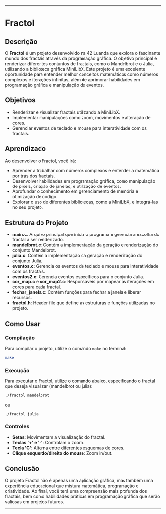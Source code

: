 
---

# Fractol

## Descrição

O **Fractol** é um projeto desenvolvido na 42 Luanda que explora o fascinante mundo dos fractais através da programação gráfica. O objetivo principal é renderizar diferentes conjuntos de fractais, como o Mandelbrot e o Julia, utilizando a biblioteca gráfica MiniLibX. Este projeto é uma excelente oportunidade para entender melhor conceitos matemáticos como números complexos e iterações infinitas, além de aprimorar habilidades em programação gráfica e manipulação de eventos.

## Objetivos

- Renderizar e visualizar fractais utilizando a MiniLibX.
- Implementar manipulações como zoom, movimentos e alteração de cores.
- Gerenciar eventos de teclado e mouse para interatividade com os fractais.

## Aprendizado

Ao desenvolver o Fractol, você irá:
- Aprender a trabalhar com números complexos e entender a matemática por trás dos fractais.
- Desenvolver habilidades em programação gráfica, como manipulação de pixels, criação de janelas, e utilização de eventos.
- Aprofundar o conhecimento em gerenciamento de memória e otimização de código.
- Explorar o uso de diferentes bibliotecas, como a MiniLibX, e integrá-las no seu projeto.

## Estrutura do Projeto

- **main.c**: Arquivo principal que inicia o programa e gerencia a escolha do fractal a ser renderizado.
- **mandelbrot.c**: Contém a implementação da geração e renderização do conjunto Mandelbrot.
- **julia.c**: Contém a implementação da geração e renderização do conjunto Julia.
- **eventos.c**: Gerencia os eventos de teclado e mouse para interatividade com os fractais.
- **eventos2.c**: Gerencia eventos específicos para o conjunto Julia.
- **cor_map.c** e **cor_map2.c**: Responsáveis por mapear as iterações em cores para cada fractal.
- **fechar_janela.c**: Contém funções para fechar a janela e liberar recursos.
- **fractol.h**: Header file que define as estruturas e funções utilizadas no projeto.

## Como Usar

### Compilação

Para compilar o projeto, utilize o comando `make` no terminal:

```bash
make
```

### Execução

Para executar o Fractol, utilize o comando abaixo, especificando o fractal que deseja visualizar (mandelbrot ou julia):

```bash
./fractol mandelbrot
```

ou

```bash
./fractol julia
```

### Controles

- **Setas**: Movimentam a visualização do fractal.
- **Teclas '+' e '-'**: Controlam o zoom.
- **Tecla 'C'**: Alterna entre diferentes esquemas de cores.
- **Clique esquerdo/direito do mouse**: Zoom in/out.

## Conclusão

O projeto Fractol não é apenas uma aplicação gráfica, mas também uma experiência educacional que mistura matemática, programação e criatividade. Ao final, você terá uma compreensão mais profunda dos fractais, bem como habilidades práticas em programação gráfica que serão valiosas em projetos futuros.

---
